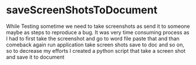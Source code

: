 # saveScreenShotsToDocument
While Testing sometime we need to take screenshots as send it to someone maybe as steps to reproduce a bug. It was very time consuming process as I had to first take the screenshot and go to word file paste that and than comeback again run application take screen shots save to doc and so on, so to decrease my efforts I created a python script that take a screen shot and save it to document
